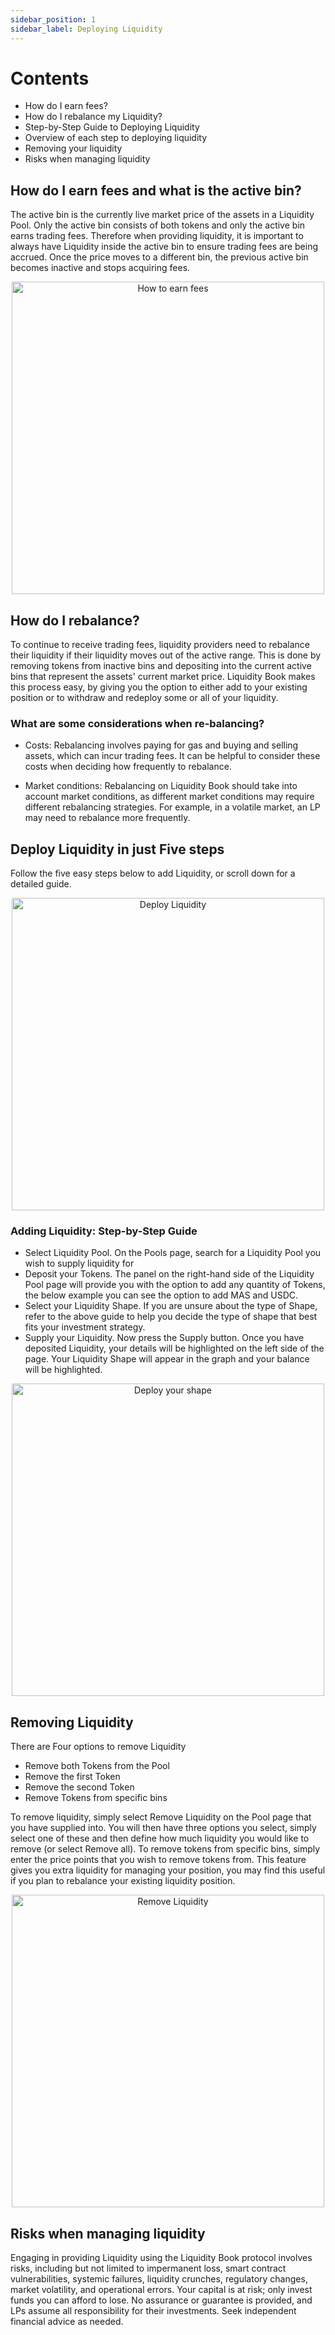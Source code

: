 ```yaml
---
sidebar_position: 1
sidebar_label: Deploying Liquidity
---
```


# Contents
- How do I earn fees?
- How do I rebalance my Liquidity?
- Step-by-Step Guide to Deploying Liquidity
- Overview of each step to deploying liquidity
- Removing your liquidity
- Risks when managing liquidity

## How do I earn fees and what is the active bin?
The active bin is the currently live market price of the assets in a Liquidity Pool. Only the active bin consists of both tokens and only the active bin earns trading fees. Therefore when providing liquidity, it is important to always have Liquidity inside the active bin to ensure trading fees are being accrued. Once the price moves to a different bin, the previous active bin becomes inactive and stops acquiring fees.

<p align="center">
  <img src="/img/earnFee.png" alt="How to earn fees" width="500px" />
</p>

## How do I rebalance?
To continue to receive trading fees, liquidity providers need to rebalance their liquidity if their liquidity moves out of the active range. This is done by removing tokens from inactive bins and depositing into the current active bins that represent the assets' current market price. Liquidity Book makes this process easy, by giving you the option to either add to your existing position or to withdraw and redeploy some or all of your liquidity.

### What are some considerations when re-balancing?
- Costs: Rebalancing involves paying for gas and buying and selling assets, which can incur trading fees. It can be helpful to consider these costs when deciding how frequently to rebalance.


- Market conditions: Rebalancing on Liquidity Book should take into account market conditions, as different market conditions may require different rebalancing strategies. For example, in a volatile market, an LP may need to rebalance more frequently.

## Deploy Liquidity in just Five steps
Follow the five easy steps below to add Liquidity, or scroll down for a detailed guide.

<p align="center">
  <img src="/img/deployLiquidity.png" alt="Deploy Liquidity" width="500px" />
</p>

### Adding Liquidity: Step-by-Step Guide

- Select Liquidity Pool. On the Pools page, search for a Liquidity Pool you wish to supply liquidity for
- Deposit your Tokens. The panel on the right-hand side of the Liquidity Pool page will provide you with the option to add any quantity of Tokens, the below example you can see the option to add MAS and USDC.
- Select your Liquidity Shape. If you are unsure about the type of Shape, refer to the above guide to help you decide the type of shape that best fits your investment strategy.
- Supply your Liquidity. Now press the Supply button. Once you have deposited Liquidity, your details will be highlighted on the left side of the page. Your Liquidity Shape will appear in the graph and your balance will be highlighted.

<p align="center">
  <img src="/img/deployShape.png" alt="Deploy your shape" width="500px" />
</p>

## Removing Liquidity
There are Four options to remove Liquidity
- Remove both Tokens from the Pool
- Remove the first Token
- Remove the second Token
- Remove Tokens from specific bins

To remove liquidity, simply select Remove Liquidity on the Pool page that you have supplied into. You will then have three options you select, simply select one of these and then define how much liquidity you would like to remove (or select Remove all).
To remove tokens from specific bins, simply enter the price points that you wish to remove tokens from. This feature gives you extra liquidity for managing your position, you may find this useful if you plan to rebalance your existing liquidity position.

<p align="center">
  <img src="/img/remove.png" alt="Remove Liquidity" width="500px" />
</p>


## Risks when managing liquidity
Engaging in providing Liquidity using the Liquidity Book protocol involves risks, including but not limited to impermanent loss, smart contract vulnerabilities, systemic failures, liquidity crunches, regulatory changes, market volatility, and operational errors. Your capital is at risk; only invest funds you can afford to lose. No assurance or guarantee is provided, and LPs assume all responsibility for their investments. Seek independent financial advice as needed.
